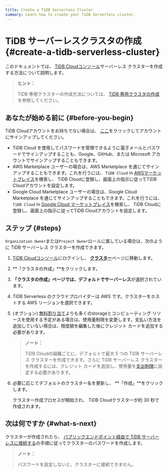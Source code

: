```yaml
---
title: Create a TiDB Serverless Cluster
summary: Learn how to create your TiDB Serverless cluster.
---
```


# TiDB サーバーレスクラスタの作成 {#create-a-tidb-serverless-cluster}

このドキュメントでは、 [TiDB Cloudコンソール](https://tidbcloud.com/)サーバーレス クラスターを作成する方法について説明します。

> **ヒント：**
>
> TiDB 専用クラスターの作成方法については、 [TiDB 専用クラスタの作成](/tidb-cloud/create-tidb-cluster.md)を参照してください。

## あなたが始める前に {#before-you-begin}

TiDB Cloudアカウントをお持ちでない場合は、 [ここ](https://tidbcloud.com/signup)をクリックしてアカウントにサインアップしてください。

-   TiDB Cloud を使用してパスワードを管理できるように電子メールとパスワードでサインアップすることも、Google、GitHub、または Microsoft アカウントでサインアップすることもできます。
-   AWS Marketplace ユーザーの場合は、AWS Marketplace を通じてサインアップすることもできます。これを行うには、 `TiDB Cloud` in [AWSマーケットプレイス](https://aws.amazon.com/marketplace)を検索し、 TiDB Cloudに登録し、画面上の指示に従ってTiDB Cloudアカウントを設定します。
-   Google Cloud Marketplace ユーザーの場合は、Google Cloud Marketplace を通じてサインアップすることもできます。これを行うには、 `TiDB Cloud` in [Google Cloud マーケットプレイス](https://console.cloud.google.com/marketplace)を検索し、 TiDB Cloudに登録し、画面上の指示に従ってTiDB Cloudアカウントを設定します。

## ステップ {#steps}

`Organization Owner`または`Project Owner`ロールに属している場合は、次のように TiDB サーバーレス クラスターを作成できます。

1.  [TiDB Cloudコンソール](https://tidbcloud.com/)にログインし、 [**クラスター**](https://tidbcloud.com/console/clusters)ページに移動します。

2.  **「クラスタの作成」**をクリックします。

3.  **「クラスタの作成」**ページでは、デフォルトで**サーバーレス**が選択されています。

4.  TiDB Serverless のクラウドプロバイダーは AWS です。クラスターをホストする AWS リージョンを選択できます。

5.  (オプション) [無料割り当て](/tidb-cloud/select-cluster-tier.md#usage-quota)よりも多くのstorageとコンピューティング リソースを使用する予定がある場合は、使用量制限を変更します。支払い方法を追加していない場合は、限度額を編集した後にクレジット カードを追加する必要があります。

    > **ノート：**
    >
    > TiDB Cloudの組織ごとに、デフォルトで最大 5 つの TiDB サーバーレス クラスターを作成できます。さらに TiDB サーバーレス クラスターを作成するには、クレジット カードを追加し、使用量を[支出制限](/tidb-cloud/tidb-cloud-glossary.md#spending-limit)に設定する必要があります。

6.  必要に応じてデフォルトのクラスター名を更新し、 **「作成」**をクリックします。

    クラスター作成プロセスが開始され、 TiDB Cloudクラスターが約 30 秒で作成されます。

## 次は何ですか {#what-s-next}

クラスターが作成されたら、 [パブリックエンドポイント経由で TiDB サーバーレスに接続する](/tidb-cloud/connect-via-standard-connection-serverless.md)の手順に従ってクラスターのパスワードを作成します。

> **ノート：**
>
> パスワードを設定しないと、クラスターに接続できません。
